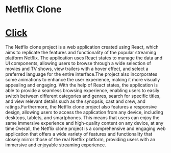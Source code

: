<h1>Netflix Clone </h1> <h1><a href="https://clonenetflixs.netlify.app/">Click </a></h1>
    
The Netflix clone project is a web application created using React, which aims to replicate the features and functionality of the popular streaming platform Netflix. The application uses React states to manage the data and UI components, allowing users to browse through a wide selection of movies and TV shows, view trailers with a hover effect, and select a preferred language for the entire interface.The project also incorporates some animations to enhance the user experience, making it more visually appealing and engaging. With the help of React states, the application is able to provide a seamless browsing experience, enabling users to easily switch between different categories and genres, search for specific titles, and view relevant details such as the synopsis, cast and crew, and ratings.Furthermore, the Netflix clone project also features a responsive design, allowing users to access the application from any device, including desktops, tablets, and smartphones. This means that users can enjoy the same immersive experience and high-quality content on any device, at any time.Overall, the Netflix clone project is a comprehensive and engaging web application that offers a wide variety of features and functionality that closely mirror those of the real Netflix platform, providing users with an immersive and enjoyable streaming experience.

